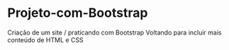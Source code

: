 # Projeto-com-Bootstrap
 Criação de um site / praticando com Bootstrap
 Voltando para incluir mais conteúdo de HTML e CSS
 
